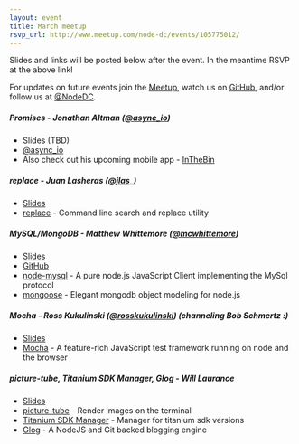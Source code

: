 ```yaml
---
layout: event
title: March meetup
rsvp_url: http://www.meetup.com/node-dc/events/105775012/
---
```


Slides and links will be posted below after the event. In the meantime RSVP at the above link!

For updates on future events join the [Meetup](http://www.meetup.com/node-dc/), watch us on [GitHub](http://nodedc.github.com/), and/or follow us at [@NodeDC](http://twitter.com/nodedc).


##### Promises - Jonathan Altman ([@async_io](http://twitter.com/async_io))

- Slides (TBD)
- [@async_io](http://twitter.com/async_io)
- Also check out his upcoming mobile app - [InTheBin](http://recycli.st/)


##### replace - Juan Lasheras ([@jlas_](https://twitter.com/jlas_))
- [Slides](http://www.juanl.org/talks/replace)
- [replace](https://github.com/harthur/replace) - Command line search and replace utility


##### MySQL/MongoDB - Matthew Whittemore ([@mcwhittemore](http://twitter.com/mcwhittemore))
- [Slides](http://willrobotsdream.com/mysql-mongodb-nodedc.html)
- [GitHub](https://github.com/mcwhittemore/node-dc/tree/master/02-2013)
- [node-mysql](https://github.com/felixge/node-mysql) - A pure node.js JavaScript Client implementing the MySql protocol
- [mongoose](http://mongoosejs.com/) - Elegant mongodb object modeling for node.js



##### Mocha -	Ross Kukulinski ([@rosskukulinski](http://twitter.com/rosskukulinski)) (channeling Bob Schmertz :)
- [Slides](decks/2013-03/Mocha-presentation.ppt)
- [Mocha](http://visionmedia.github.com/mocha/) - A feature-rich JavaScript test framework running on node and the browser


##### picture-tube, Titanium SDK Manager, Glog - Will Laurance
- [Slides](decks/2013-03/will-laurance-slides-3-13-13.pdf)
- [picture-tube](https://github.com/substack/picture-tube) - Render images on the terminal
- [Titanium SDK Manager](https://github.com/russfrank/tsm) - Manager for titanium sdk versions
- [Glog](https://github.com/guyht/Glog/) - A NodeJS and Git backed blogging engine


